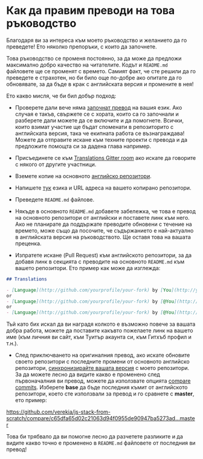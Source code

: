 # Как да правим преводи на това ръководство

Благодаря ви за интереса към моето ръководство и желанието да го преведете! Ето няколко препоръки, с които да започнете.

Това ръководство се променя постоянно, за да може да предложи максимално добро качество на читателите. Кодът и `README.md` файловете ще се променят с времето. Самият факт, че сте решили да го преведете е страхотен, но би било още по-добре ако опитате да го обновявате, за да бъде в крак с английската версия и промените в нея!

Ето какво мисля, че би бил добър подход:

- Проверете дали вече няма [започнат превод](https://github.com/verekia/js-stack-from-scratch/issues/147) на вашия език. Ако случая е такъв, свържете се с хората, които са го започнали и разберете дали можете да се включите и да помогнете. Всички, които взимат участие ще бъдат споменати в репозиторито с английската версия, така че екипната работа се възнаграждава! Можете да отправите искане към техните проекти с превода и да предложите помощта си за дадена глава например.

- Присъединете се към [Translations Gitter room](https://gitter.im/js-stack-from-scratch/Translations) ако искате да говорите с някого от другите участници.

- Вземете копие на основното [английско репозитори](https://github.com/verekia/js-stack-from-scratch).

- Напишете [тук](https://github.com/verekia/js-stack-from-scratch/issues/147) езика и URL адреса на вашето копирано репозитори.

- Преведете `README.md` файлове.

- Някъде в основното `README.md` добавете забележка, че това е превод на основното репозитори от английски и поставете линк към него. Ако не планирате да поддържате преводите обновени с течение на времето, може също да посочите, че съдържанието е най-актуално в английската версия на ръководството. Ще оставя това на вашата преценка.

- Изпратете искане (Pull Request) към английското репозитори, за да добавя линк в секцията с преводите на основното `README.md` към вашето репозитори. Ето пример как може да изглежда:

```md
## Translations

- [Language](http://github.com/yourprofile/your-fork) by [You](http://yourwebsite.com)
or
- [Language](http://github.com/yourprofile/your-fork) by [@You](http://twitter.com/yourprofile)
or
- [Language](http://github.com/yourprofile/your-fork) by [@You](http://github.com/yourprofile)
```

Тъй като бих искал да ви наградя колкото е възможно повече за вашата добра работа, можете да поставите какъвто пожелаете линк на вашето име (към личния ви сайт, към Туитър акаунта си, към Гитхъб профил и т.н.).

- След приключването на оригиналния превод, ако искате обновите своето репозитори с последните промени от основното английско репозитори, [синхронизирайте вашата версия](https://help.github.com/articles/syncing-a-fork/) с моето репозитори. За да можете лесно да видите какво е променено след първоначалния ви превод, можете да използвате опцията [compare commits](https://help.github.com/articles/comparing-commits-across-time/#comparing-commits). Изберете **base** да бъде последния къмит от английското репозитори, което сте използвали за превод и го сравнете с **master**, ето пример:

<!-- markdownlint-disable MD034 -->
https://github.com/verekia/js-stack-from-scratch/compare/c65dfa65d02c21063d94f0955de90947ba5273ad...master
<!-- markdownlint-enable MD034 -->

Това би трябвало да ви помогне лесно да разчетете разликите и да видите какво точно е променено в `README.md` файловете от последния ви превод!
